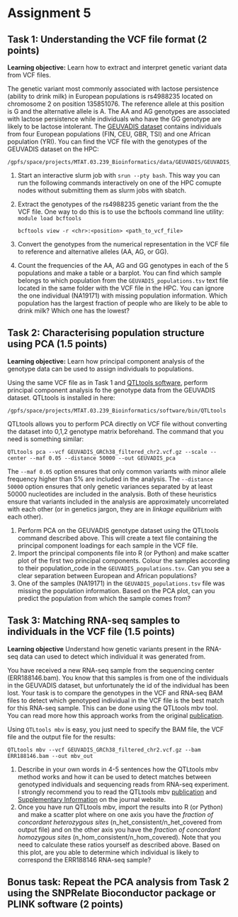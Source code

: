 # Assignment 5

## Task 1: Understanding the VCF file format (2 points)
**Learning objective:** Learn how to extract and interpret genetic variant data from VCF files.

The genetic variant most commonly associated with lactose persistence (ability to drink milk) in European populations is rs4988235 located on chromosome 2 on position 135851076. The reference allele at this position is G and the alternative allele is A. The AA and AG genotypes are associated with lactose persistence while individuals who have the GG genotype are likely to be lactose intolerant. The [GEUVADIS dataset](https://www.nature.com/articles/nature12531) contains individuals from four European populations (FIN, CEU, GBR, TSI) and one African population (YRI). You can find the VCF file with the genotypes of the GEUVADIS dataset on the HPC: 

	/gpfs/space/projects/MTAT.03.239_Bioinformatics/data/GEUVADIS/GEUVADIS_GRCh38_filtered_chr2.vcf.gz

1. Start an interactive slurm job with `srun --pty bash`. This way you can run the following commands interactively on one of the HPC comupte nodes without submitting them as slurm jobs with sbatch.
1. Extract the genotypes of the rs4988235 genetic variant from the the VCF file. One way to do this is to use the bcftools command line utility:
	`module load bcftools`
	
    `bcftools view -r <chr>:<position> <path_to_vcf_file>`
2. Convert the genotypes from the numerical representation in the VCF file to reference and alternative alleles (AA, AG, or GG).
3. Count the frequencies of the AA, AG and GG genotypes in each of the 5 populations and make a table or a barplot. You can find which sample belongs to which population from the `GEUVADIS_populations.tsv` text file located in the same folder with the VCF file in the HPC. You can ignore the one individual (NA19171) with missing population information. Which population has the largest fraction of people who are likely to be able to drink milk? Which one has the lowest?

## Task 2: Characterising population structure using PCA (1.5 points)
**Learning objective:** Learn how principal component analysis of the genotype data can be used to assign individuals to populations.

Using the same VCF file as in Task 1 and [QTLtools software](https://qtltools.github.io/qtltools/), perform principal component analysis fo the genotype data from the GEUVADIS dataset. QTLtools is installed in here: 

    /gpfs/space/projects/MTAT.03.239_Bioinformatics/software/bin/QTLtools

QTLtools allows you to perform PCA directly on VCF file without converting the dataset into 0,1,2 genotype matrix beforehand. The command that you need is something similar:

    QTLtools pca --vcf GEUVADIS_GRCh38_filtered_chr2.vcf.gz --scale --center --maf 0.05 --distance 50000 --out GEUVADIS_pca

The `--maf 0.05` option ensures that only common variants with minor allele frequency higher than 5% are included in the analysis. The `--distance 50000` option ensures that only genetic variances separated by at least 50000 nucleotides are included in the analysis. Both of these heuristics ensure that variants included in the analysis are approximately uncorrelated with each other (or in genetics jargon, they are in *linkage equilibrium* with each other). 
1. Perform PCA on the GEUVADIS genotype dataset using the QTLtools command described above. This will create a text file containing the principal component loadings for each sample in the VCF file.
2. Import the principal components file into R (or Python) and make scatter plot of the first two principal components. Colour the samples according to their population_code in the `GEUVADIS_populations.tsv`. Can you see a clear separation between European and African populations?
3. One of the samples (NA19171) in the `GEUVADIS_populations.tsv` file was missing the population information. Based on the PCA plot, can you predict the population from which the sample comes from?

## Task 3: Matching RNA-seq samples to individuals in the VCF file (1.5 points)
**Learning objective** Understand how genetic variants present in the RNA-seq data can used to detect which individual it was generated from.

You have received a new RNA-seq sample from the sequencing center (ERR188146.bam). You know that this samples is from one of the individuals in the GEUVADIS dataset,  but unfortunately the id of the individual has been lost. Your task is to compare the genotypes in the VCF and RNA-seq BAM files to detect which genotyped individual in the VCF file is the best match for this RNA-seq sample. This can be done using the QTLtools mbv tool. You can read more how this approach works from the original [publication](https://academic.oup.com/bioinformatics/article/33/12/1895/2982050). 

Using `QTLtools mbv` is easy, you just need to specify the BAM file, the VCF file and the output file for the results:
	
	QTLtools mbv --vcf GEUVADIS_GRCh38_filtered_chr2.vcf.gz --bam ERR188146.bam --out mbv_out

1. Describe in your own words in 4-5 sentences how the QTLtools mbv method works and how it can be used to detect matches between genotyped individuals and sequencing reads from RNA-seq experiment. I strongly recommend you to read the QTLtools mbv [publication](https://academic.oup.com/bioinformatics/article/33/12/1895/2982050) and [Supplementary Information](https://academic.oup.com/bioinformatics/article/33/12/1895/2982050#supplementary-data) on the journal website.
2. Once you have run QTLtools mbv, import the results into R (or Python) and make a scatter plot where on one axis you have the *fraction of concordant heterozygous sites* (n_het_consistent/n_het_covered from output file) and on the other axis you have the *fraction of concordant homozygous sites* (n_hom_consistent/n_hom_covered). Note that you need to calculate these ratios yourself as described above. Based on this plot, are you able to determine which individual is likely to correspond the ERR188146 RNA-seq sample? 

## Bonus task: Repeat the PCA analysis from Task 2 using the SNPRelate Bioconductor package or PLINK software (2 points)

